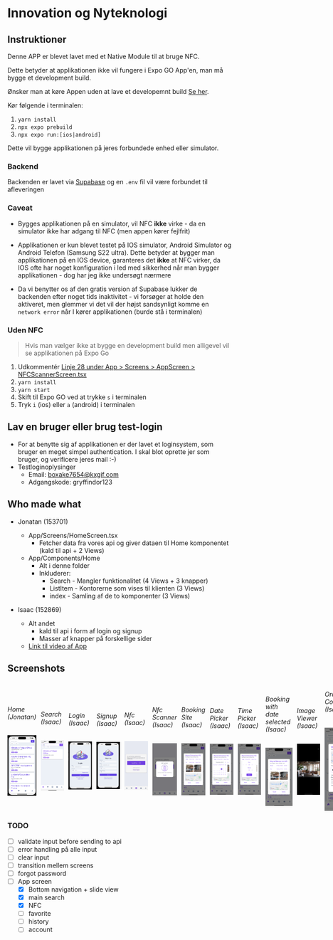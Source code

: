 # Innovation og Nyteknologi

## Instruktioner

Denne APP er blevet lavet med et Native Module til at bruge NFC.

Dette betyder at applikationen ikke vil fungere i Expo GO App'en, man må bygge et development build.

Ønsker man at køre Appen uden at lave et developemnt build [Se her](#uden-nfc).

Kør følgende i terminalen:

1. `yarn install`
2. `npx expo prebuild`
3. `npx expo run:[ios|android]`

Dette vil bygge applikationen på jeres forbundede enhed eller simulator. 

### Backend
Backenden er lavet via [Supabase](https://supabase.com/) og en `.env` fil vil være forbundet til afleveringen

### Caveat
- Bygges applikationen på en simulator, vil NFC **ikke** virke - da en simulator ikke har adgang til NFC (men appen kører fejlfrit)

- Applikationen er kun blevet testet på IOS simulator, Android Simulator og Android Telefon (Samsung S22 ultra). Dette betyder at bygger man applikationen på en IOS device, garanteres det **ikke** at NFC virker, da IOS ofte har noget konfiguration i led med sikkerhed når man bygger applikationen - dog har jeg ikke undersøgt nærmere

- Da vi benytter os af den gratis version af Supabase lukker de backenden efter noget tids inaktivitet - vi forsøger at holde den aktiveret, men glemmer vi det vil der højst sandsynligt komme en `network error` når I kører applikationen (burde stå i terminalen)


### Uden NFC
> Hvis man vælger ikke at bygge en development build men alligevel vil se applikationen på Expo Go
1. Udkommentér [Linje 28 under App > Screens > AppScreen > NFCScannerScreen.tsx](https://github.com/isimisi/innovation-ny-teknologi/blob/Exam/App/Screens/AppScreen/NFCScannerScreen.tsx#L28)
2. `yarn install`
3. `yarn start`
4. Skift til Expo GO ved at trykke `s` i terminalen
5. Tryk `i` (ios) eller `a` (android) i terminalen

## Lav en bruger eller brug test-login
- For at benytte sig af applikationen er der lavet et loginsystem, som bruger en meget simpel authentication. I skal blot oprette jer som bruger, og verificere jeres mail :-)
- Testloginoplysinger
  - Email: boxake7654@kxgif.com
  - Adgangskode: gryffindor123

## Who made what
- Jonatan (153701)
    - App/Screens/HomeScreen.tsx
        - Fetcher data fra vores api og giver dataen til Home komponentet (kald til api + 2 Views)
    - App/Components/Home
        - Alt i denne folder
        - Inkluderer:
            - Search - Mangler funktionalitet (4 Views + 3 knapper)
            - ListItem - Kontorerne som vises til klienten (3 Views)
            - index - Samling af de to komponenter (3 Views)


- Isaac (152869)
    - Alt andet
      - kald til api i form af login og signup
      - Masser af knapper på forskellige sider
  - <a href="https://youtu.be/DcRrCmX5lig" target="_blank">Link til video af App</a>

## Screenshots

<div style="display: flex; gap: 10px; width: 800px">
  <div style="display: flex; justify-content: center; align-items: center; flex-direction: column; max-width: 200px;">
    <h6>Home (Jonatan)</h6>
    <img src="./.github/assets/screenshots/Home.png" alt="Home" width="200px" />
  </div>

  <div style="display: flex; justify-content: center; align-items: center; flex-direction: column; max-width: 200px;">
    <h6>Search (Isaac)</h6>
    <img src="./.github/assets/screenshots/search.png" alt="Order Confirmation" width="200px" />
  </div>

  <div style="display: flex; justify-content: center; align-items: center; flex-direction: column; max-width: 200px;">
    <h6>Login (Isaac)</h6>
    <img src="./.github/assets/screenshots/Login.png" alt="Login" width="200px" />
  </div>

  <div style="display: flex; justify-content: center; align-items: center; flex-direction: column; max-width: 200px;">
    <h6>Signup (Isaac)</h6>
    <img src="./.github/assets/screenshots/Signup.png" alt="Signup" width="200px" />
  </div>

  <div style="display: flex; justify-content: center; align-items: center; flex-direction: column; max-width: 200px;">
    <h6>Nfc (Isaac)</h6>
    <img src="./.github/assets/screenshots/inital-nfc.png" alt="initial-nfc" width="200px" />
  </div>

  <div style="display: flex; justify-content: center; align-items: center; flex-direction: column; max-width: 200px;">
    <h6>Nfc Scanner (Isaac)</h6>
    <img src="./.github/assets/screenshots/nfc-scan.png" alt="Signup" width="200px" />
  </div>

  <div style="display: flex; justify-content: center; align-items: center; flex-direction: column; max-width: 200px;">
    <h6>Booking Site (Isaac)</h6>
    <img src="./.github/assets/screenshots/booking-site.png" alt="Booking Site" width="200px" />
  </div>

  <div style="display: flex; justify-content: center; align-items: center; flex-direction: column; max-width: 200px;">
    <h6>Date Picker (Isaac)</h6>
    <img src="./.github/assets/screenshots/date-picker.png" alt="Date Picker" width="200px" />
  </div>

  <div style="display: flex; justify-content: center; align-items: center; flex-direction: column; max-width: 200px;">
    <h6>Time Picker (Isaac)</h6>
    <img src="./.github/assets/screenshots/time-picker.png" alt="time Picker" width="200px" />
  </div>

  <div style="display: flex; justify-content: center; align-items: center; flex-direction: column; max-width: 200px;">
    <h6>Booking with date selected (Isaac)</h6>
    <img src="./.github/assets/screenshots/date-selected.png" alt="Booking With Date Selected" width="200px" />
  </div>

  <div style="display: flex; justify-content: center; align-items: center; flex-direction: column; max-width: 200px;">
    <h6>Image Viewer (Isaac)</h6>
    <img src="./.github/assets/screenshots/show-picture.png" alt="Image Viewer" width="200px" />
  </div>

  <div style="display: flex; justify-content: center; align-items: center; flex-direction: column; max-width: 200px;">
    <h6>Order Confirmation (Isaac)</h6>
    <img src="./.github/assets/screenshots/order-confirmation.png" alt="Order Confirmation" width="200px" />
  </div>

</div>




### TODO

- [ ] validate input before sending to api
- [ ] error handling på alle input
- [ ] clear input
- [ ] transition mellem screens
- [ ] forgot password
- [ ] App screen
    - [x] Bottom navigation + slide view
    - [x] main search
    - [x] NFC
    - [ ] favorite
    - [ ] history
    - [ ] account
